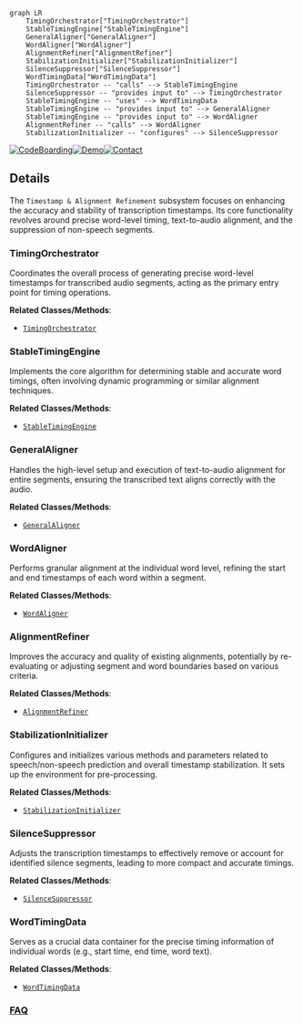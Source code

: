 ```mermaid
graph LR
    TimingOrchestrator["TimingOrchestrator"]
    StableTimingEngine["StableTimingEngine"]
    GeneralAligner["GeneralAligner"]
    WordAligner["WordAligner"]
    AlignmentRefiner["AlignmentRefiner"]
    StabilizationInitializer["StabilizationInitializer"]
    SilenceSuppressor["SilenceSuppressor"]
    WordTimingData["WordTimingData"]
    TimingOrchestrator -- "calls" --> StableTimingEngine
    SilenceSuppressor -- "provides input to" --> TimingOrchestrator
    StableTimingEngine -- "uses" --> WordTimingData
    StableTimingEngine -- "provides input to" --> GeneralAligner
    StableTimingEngine -- "provides input to" --> WordAligner
    AlignmentRefiner -- "calls" --> WordAligner
    StabilizationInitializer -- "configures" --> SilenceSuppressor
```

[![CodeBoarding](https://img.shields.io/badge/Generated%20by-CodeBoarding-9cf?style=flat-square)](https://github.com/CodeBoarding/GeneratedOnBoardings)[![Demo](https://img.shields.io/badge/Try%20our-Demo-blue?style=flat-square)](https://www.codeboarding.org/demo)[![Contact](https://img.shields.io/badge/Contact%20us%20-%20contact@codeboarding.org-lightgrey?style=flat-square)](mailto:contact@codeboarding.org)

## Details

The `Timestamp & Alignment Refinement` subsystem focuses on enhancing the accuracy and stability of transcription timestamps. Its core functionality revolves around precise word-level timing, text-to-audio alignment, and the suppression of non-speech segments.

### TimingOrchestrator
Coordinates the overall process of generating precise word-level timestamps for transcribed audio segments, acting as the primary entry point for timing operations.


**Related Classes/Methods**:

- <a href="https://github.com/jianfch/stable-ts/blob/main/stable_whisper/timing.py" target="_blank" rel="noopener noreferrer">`TimingOrchestrator`</a>


### StableTimingEngine
Implements the core algorithm for determining stable and accurate word timings, often involving dynamic programming or similar alignment techniques.


**Related Classes/Methods**:

- <a href="https://github.com/jianfch/stable-ts/blob/main/stable_whisper/timing.py" target="_blank" rel="noopener noreferrer">`StableTimingEngine`</a>


### GeneralAligner
Handles the high-level setup and execution of text-to-audio alignment for entire segments, ensuring the transcribed text aligns correctly with the audio.


**Related Classes/Methods**:

- <a href="https://github.com/jianfch/stable-ts/blob/main/stable_whisper/alignment.py" target="_blank" rel="noopener noreferrer">`GeneralAligner`</a>


### WordAligner
Performs granular alignment at the individual word level, refining the start and end timestamps of each word within a segment.


**Related Classes/Methods**:

- <a href="https://github.com/jianfch/stable-ts/blob/main/stable_whisper/alignment.py" target="_blank" rel="noopener noreferrer">`WordAligner`</a>


### AlignmentRefiner
Improves the accuracy and quality of existing alignments, potentially by re-evaluating or adjusting segment and word boundaries based on various criteria.


**Related Classes/Methods**:

- <a href="https://github.com/jianfch/stable-ts/blob/main/stable_whisper/alignment.py" target="_blank" rel="noopener noreferrer">`AlignmentRefiner`</a>


### StabilizationInitializer
Configures and initializes various methods and parameters related to speech/non-speech prediction and overall timestamp stabilization. It sets up the environment for pre-processing.


**Related Classes/Methods**:

- <a href="https://github.com/jianfch/stable-ts/blob/main/stable_whisper/stabilization/__init__.py" target="_blank" rel="noopener noreferrer">`StabilizationInitializer`</a>


### SilenceSuppressor
Adjusts the transcription timestamps to effectively remove or account for identified silence segments, leading to more compact and accurate timings.


**Related Classes/Methods**:

- <a href="https://github.com/jianfch/stable-ts/blob/main/stable_whisper/stabilization/__init__.py" target="_blank" rel="noopener noreferrer">`SilenceSuppressor`</a>


### WordTimingData
Serves as a crucial data container for the precise timing information of individual words (e.g., start time, end time, word text).


**Related Classes/Methods**:

- <a href="https://github.com/jianfch/stable-ts/blob/main/stable_whisper/timing.py" target="_blank" rel="noopener noreferrer">`WordTimingData`</a>




### [FAQ](https://github.com/CodeBoarding/GeneratedOnBoardings/tree/main?tab=readme-ov-file#faq)